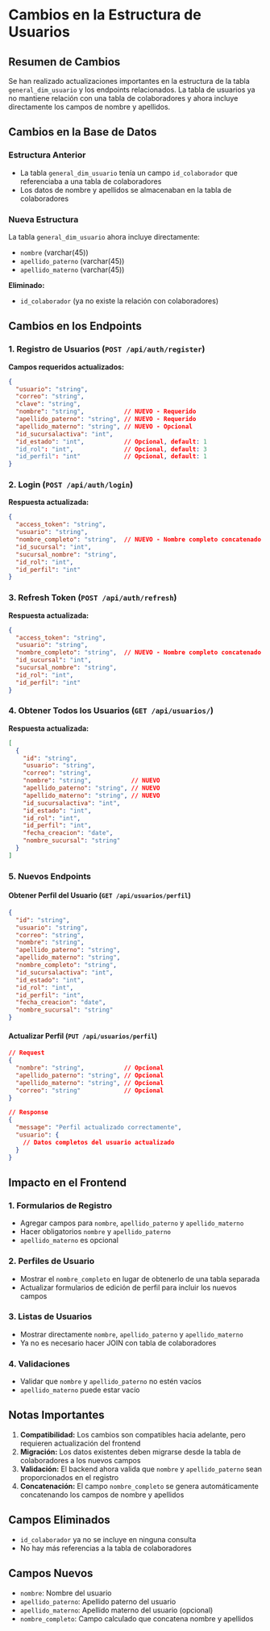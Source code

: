 # Cambios en la Estructura de Usuarios

## Resumen de Cambios

Se han realizado actualizaciones importantes en la estructura de la tabla `general_dim_usuario` y los endpoints relacionados. La tabla de usuarios ya no mantiene relación con una tabla de colaboradores y ahora incluye directamente los campos de nombre y apellidos.

## Cambios en la Base de Datos

### Estructura Anterior
- La tabla `general_dim_usuario` tenía un campo `id_colaborador` que referenciaba a una tabla de colaboradores
- Los datos de nombre y apellidos se almacenaban en la tabla de colaboradores

### Nueva Estructura
La tabla `general_dim_usuario` ahora incluye directamente:
- `nombre` (varchar(45))
- `apellido_paterno` (varchar(45))
- `apellido_materno` (varchar(45))

**Eliminado:**
- `id_colaborador` (ya no existe la relación con colaboradores)

## Cambios en los Endpoints

### 1. Registro de Usuarios (`POST /api/auth/register`)

**Campos requeridos actualizados:**
```json
{
  "usuario": "string",
  "correo": "string",
  "clave": "string",
  "nombre": "string",           // NUEVO - Requerido
  "apellido_paterno": "string", // NUEVO - Requerido
  "apellido_materno": "string", // NUEVO - Opcional
  "id_sucursalactiva": "int",
  "id_estado": "int",           // Opcional, default: 1
  "id_rol": "int",              // Opcional, default: 3
  "id_perfil": "int"            // Opcional, default: 1
}
```

### 2. Login (`POST /api/auth/login`)

**Respuesta actualizada:**
```json
{
  "access_token": "string",
  "usuario": "string",
  "nombre_completo": "string",  // NUEVO - Nombre completo concatenado
  "id_sucursal": "int",
  "sucursal_nombre": "string",
  "id_rol": "int",
  "id_perfil": "int"
}
```

### 3. Refresh Token (`POST /api/auth/refresh`)

**Respuesta actualizada:**
```json
{
  "access_token": "string",
  "usuario": "string",
  "nombre_completo": "string",  // NUEVO - Nombre completo concatenado
  "id_sucursal": "int",
  "sucursal_nombre": "string",
  "id_rol": "int",
  "id_perfil": "int"
}
```

### 4. Obtener Todos los Usuarios (`GET /api/usuarios/`)

**Respuesta actualizada:**
```json
[
  {
    "id": "string",
    "usuario": "string",
    "correo": "string",
    "nombre": "string",           // NUEVO
    "apellido_paterno": "string", // NUEVO
    "apellido_materno": "string", // NUEVO
    "id_sucursalactiva": "int",
    "id_estado": "int",
    "id_rol": "int",
    "id_perfil": "int",
    "fecha_creacion": "date",
    "nombre_sucursal": "string"
  }
]
```

### 5. Nuevos Endpoints

#### Obtener Perfil del Usuario (`GET /api/usuarios/perfil`)
```json
{
  "id": "string",
  "usuario": "string",
  "correo": "string",
  "nombre": "string",
  "apellido_paterno": "string",
  "apellido_materno": "string",
  "nombre_completo": "string",
  "id_sucursalactiva": "int",
  "id_estado": "int",
  "id_rol": "int",
  "id_perfil": "int",
  "fecha_creacion": "date",
  "nombre_sucursal": "string"
}
```

#### Actualizar Perfil (`PUT /api/usuarios/perfil`)
```json
// Request
{
  "nombre": "string",           // Opcional
  "apellido_paterno": "string", // Opcional
  "apellido_materno": "string", // Opcional
  "correo": "string"            // Opcional
}

// Response
{
  "message": "Perfil actualizado correctamente",
  "usuario": {
    // Datos completos del usuario actualizado
  }
}
```

## Impacto en el Frontend

### 1. Formularios de Registro
- Agregar campos para `nombre`, `apellido_paterno` y `apellido_materno`
- Hacer obligatorios `nombre` y `apellido_paterno`
- `apellido_materno` es opcional

### 2. Perfiles de Usuario
- Mostrar el `nombre_completo` en lugar de obtenerlo de una tabla separada
- Actualizar formularios de edición de perfil para incluir los nuevos campos

### 3. Listas de Usuarios
- Mostrar directamente `nombre`, `apellido_paterno` y `apellido_materno`
- Ya no es necesario hacer JOIN con tabla de colaboradores

### 4. Validaciones
- Validar que `nombre` y `apellido_paterno` no estén vacíos
- `apellido_materno` puede estar vacío

## Notas Importantes

1. **Compatibilidad:** Los cambios son compatibles hacia adelante, pero requieren actualización del frontend
2. **Migración:** Los datos existentes deben migrarse desde la tabla de colaboradores a los nuevos campos
3. **Validación:** El backend ahora valida que `nombre` y `apellido_paterno` sean proporcionados en el registro
4. **Concatenación:** El campo `nombre_completo` se genera automáticamente concatenando los campos de nombre y apellidos

## Campos Eliminados

- `id_colaborador` ya no se incluye en ninguna consulta
- No hay más referencias a la tabla de colaboradores

## Campos Nuevos

- `nombre`: Nombre del usuario
- `apellido_paterno`: Apellido paterno del usuario
- `apellido_materno`: Apellido materno del usuario (opcional)
- `nombre_completo`: Campo calculado que concatena nombre y apellidos 